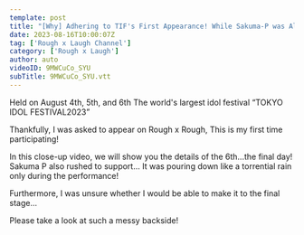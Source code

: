```yaml
---
template: post
title: "[Why] Adhering to TIF's First Appearance! While Sakuma-P was Also Watching, It Suddenly Rained Heavily... [Miracle too]"
date: 2023-08-16T10:00:07Z
tag: ['Rough x Laugh Channel']
category: ['Rough x Laugh']
author: auto 
videoID: 9MWCuCo_SYU
subTitle: 9MWCuCo_SYU.vtt
---
```

Held on August 4th, 5th, and 6th
The world's largest idol festival
“TOKYO IDOL FESTIVAL2023”

Thankfully, I was asked to appear on Rough x Rough,
This is my first time participating!

In this close-up video, we will show you the details of the 6th...the final day!
Sakuma P also rushed to support...
It was pouring down like a torrential rain only during the performance!

Furthermore, I was unsure whether I would be able to make it to the final stage...

Please take a look at such a messy backside!
